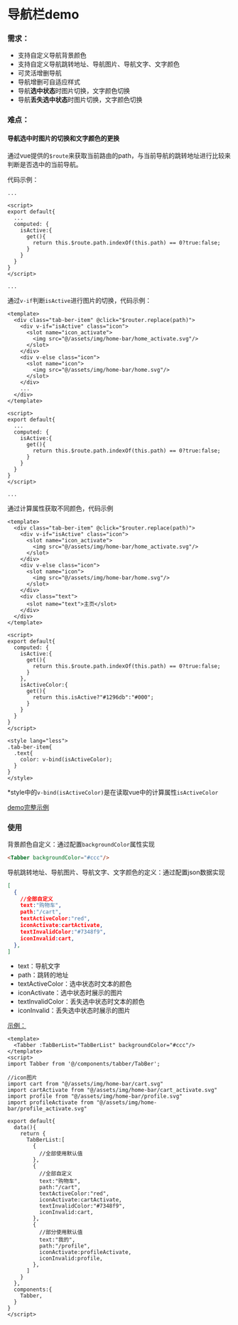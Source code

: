 # 导航栏demo

### 需求：

- 支持自定义导航背景颜色
- 支持自定义导航跳转地址、导航图片、导航文字、文字颜色
- 可灵活增删导航
- 导航增删可自适应样式
- 导航**选中状态**时图片切换，文字颜色切换
- 导航**丢失选中状态**时图片切换，文字颜色切换

### 难点：

#### 导航选中时图片的切换和文字颜色的更换

通过vue提供的`$route`来获取当前路由的path，与当前导航的跳转地址进行比较来判断是否选中的当前导航。

代码示例：

```vue
...

<script>
export default{
  ...
  computed: {
    isActive:{
      get(){
        return this.$route.path.indexOf(this.path) == 0?true:false;
      }
    }
  }
}
</script>

...
```

通过`v-if`判断`isActive`进行图片的切换，代码示例：

```vue
<template>
  <div class="tab-ber-item" @click="$router.replace(path)">
    <div v-if="isActive" class="icon">
      <slot name="icon_activate">
        <img src="@/assets/img/home-bar/home_activate.svg"/>
      </slot>
    </div>
    <div v-else class="icon"> 
      <slot name="icon">
        <img src="@/assets/img/home-bar/home.svg"/>
      </slot>
    </div>
    ...
  </div>
</template>

<script>
export default{
  ...
  computed: {
    isActive:{
      get(){
        return this.$route.path.indexOf(this.path) == 0?true:false;
      }
    }
  }
}
</script>

...
```

通过计算属性获取不同颜色，代码示例

```vue
<template>
  <div class="tab-ber-item" @click="$router.replace(path)">
    <div v-if="isActive" class="icon">
      <slot name="icon_activate">
        <img src="@/assets/img/home-bar/home_activate.svg"/>
      </slot>
    </div>
    <div v-else class="icon"> 
      <slot name="icon">
        <img src="@/assets/img/home-bar/home.svg"/>
      </slot>
    </div>
    <div class="text">
      <slot name="text">主页</slot>
    </div>
  </div>
</template>

<script>
export default{
  computed: {
    isActive:{
      get(){
        return this.$route.path.indexOf(this.path) == 0?true:false;
      }
    },
    isActiveColor:{
      get(){
        return this.isActive?"#1296db":"#000";
      }
    }
  }
}
</script>

<style lang="less">
.tab-ber-item{
  .text{
    color: v-bind(isActiveColor);
  }
}
</style>
```

*style中的`v-bind(isActiveColor)`是在读取vue中的计算属性`isActiveColor`

[demo完整示例](./)

### 使用

背景颜色自定义：通过配置`backgroundColor`属性实现

```html
<Tabber backgroundColor="#ccc"/>
```

导航跳转地址、导航图片、导航文字、文字颜色的定义：通过配置json数据实现

```json
[
  {
    //全部自定义
    text:"购物车",
    path:"/cart",
    textActiveColor:"red",
    iconActivate:cartActivate,
    textInvalidColor:"#7348f9",
    iconInvalid:cart,
  },
]
```

- text：导航文字
- path：跳转的地址
- textActiveColor：选中状态时文本的颜色
- iconActivate：选中状态时展示的图片
- textInvalidColor：丢失选中状态时文本的颜色
- iconInvalid：丢失选中状态时展示的图片

[示例：](./src/components/MainTabBer.vue)

```vue
<template>
  <Tabber :TabBerList="TabBerList" backgroundColor="#ccc"/>
</template>
<script>
import Tabber from '@/components/tabber/TabBer';

//icon图片
import cart from "@/assets/img/home-bar/cart.svg"
import cartActivate from "@/assets/img/home-bar/cart_activate.svg"
import profile from "@/assets/img/home-bar/profile.svg"
import profileActivate from "@/assets/img/home-bar/profile_activate.svg"

export default{
  data(){
    return {
      TabBerList:[
        {
          //全部使用默认值
        },
        {
          //全部自定义
          text:"购物车",
          path:"/cart",
          textActiveColor:"red",
          iconActivate:cartActivate,
          textInvalidColor:"#7348f9",
          iconInvalid:cart,
        },
        {
          //部分使用默认值
          text:"我的",
          path:"/profile",
          iconActivate:profileActivate,
          iconInvalid:profile,
        },
      ]
    }
  },
  components:{
    Tabber,
  }
}
</script>
```

